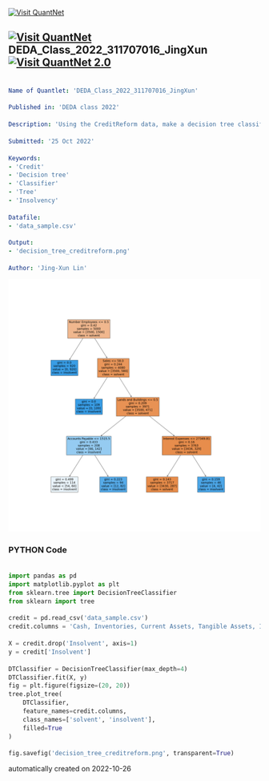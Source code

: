 [<img src="https://github.com/QuantLet/Styleguide-and-FAQ/blob/master/pictures/banner.png" width="888" alt="Visit QuantNet">](http://quantlet.de/)

## [<img src="https://github.com/QuantLet/Styleguide-and-FAQ/blob/master/pictures/qloqo.png" alt="Visit QuantNet">](http://quantlet.de/) **DEDA_Class_2022_311707016_JingXun** [<img src="https://github.com/QuantLet/Styleguide-and-FAQ/blob/master/pictures/QN2.png" width="60" alt="Visit QuantNet 2.0">](http://quantlet.de/)

```yaml

Name of Quantlet: 'DEDA_Class_2022_311707016_JingXun'

Published in: 'DEDA class 2022'

Description: 'Using the CreditReform data, make a decision tree classifier and draw the tree plot.'

Submitted: '25 Oct 2022'

Keywords:
- 'Credit'
- 'Decision tree'
- 'Classifier'
- 'Tree'
- 'Insolvency'

Datafile:
- 'data_sample.csv'

Output:
- 'decision_tree_creditreform.png'

Author: 'Jing-Xun Lin'

```

![Picture1](decision_tree_creditreform.png)

### PYTHON Code
```python

import pandas as pd
import matplotlib.pyplot as plt
from sklearn.tree import DecisionTreeClassifier
from sklearn import tree

credit = pd.read_csv('data_sample.csv')
credit.columns = 'Cash, Inventories, Current Assets, Tangible Assets, Intangible Assets, Total Assets, Accounts Receivable, Lands and Buildings, Equity, Accrual for Pension Liabilities, Total Current Liabilities, Total Longterm Liabilities, Bank Debt, Accounts Payable, Sales, Amortization Depreciation, Interest Expenses, EBIT, Operating Income, Net Income, Increase Inventories, Increase Liabilities, Increase Cash, Number Employees, Insolvent'.split(', ')

X = credit.drop('Insolvent', axis=1)
y = credit['Insolvent']

DTClassifier = DecisionTreeClassifier(max_depth=4)
DTClassifier.fit(X, y)
fig = plt.figure(figsize=(20, 20))
tree.plot_tree(
    DTClassifier,
    feature_names=credit.columns,
    class_names=['solvent', 'insolvent'],
    filled=True
)

fig.savefig('decision_tree_creditreform.png', transparent=True)
```

automatically created on 2022-10-26